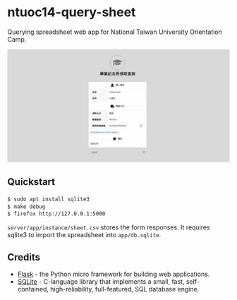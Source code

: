 # ntuoc14-query-sheet

Querying spreadsheet web app for National Taiwan University Orientation Camp.

![screenshot](media/screenshot.png)

## Quickstart

```bash
$ sudo apt install sqlite3
$ make debug
$ firefox http://127.0.0.1:5000
```

`server/app/instance/sheet.csv` stores the form responses. It requires sqlite3
to import the spreadsheet into `app/db.sqlite`.

## Credits

- [Flask](https://flask.palletsprojects.com/) - the Python micro framework for building web applications.
- [SQLite](https://www.sqlite.com/index.html) - C-language library that implements a small, fast, self-contained, high-reliability, full-featured, SQL database engine.

